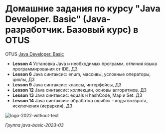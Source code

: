 # Домашние задания по курсу "Java Developer. Basic" (Java-разработчик. Базовый курс) в OTUS
OTUS [Java Developer. Basic](https://otus.ru/lessons/java-basic/)
* **Lesson 4** Установка Java и необходимых программ, отличия языка программирования от IDE, ДЗ
* **Lesson 6** Java синтаксис: enum, массивы, условные операторы, циклы, ДЗ
* **Lesson 9** Java синтаксис: классы, интерфейсы, ДЗ
* **Lesson 12** Java синтаксис: коллекции, основы алгоритмов. ДЗ
* **Lesson 13** Java синтаксис: equals и hashCode, Map и Set. ДЗ
* **Lesson 14** Java синтаксис: обработка ошибок - коды возврата, исключения (иерархия), ДЗ




![logo-2022-without-text](https://github.com/shonny737/test/assets/130218309/88417a7b-d152-4251-a2f3-3e8e32f9a839)

*Группа java-basic-2023-03*
